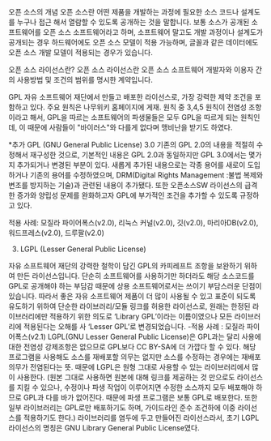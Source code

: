 오픈 소스의 개념
오픈 소스란 어떤 제품을 개발하는 과정에 필요한 소스 코드나 설계도를 누구나 접근 해서 열람할 수 있도록 공개하는 것을 말합니다.
보통 소스가 공개된 소프트웨어를 오픈 소스 소프트웨어라고 하며, 소프트웨어 말고도 개발 과정이나 설계도가 공개되는 경우 하드웨어에도 오픈 소스 모델이 
적용 가능하며, 글꼴과 같은 데이터에도 오픈 소스 개발 모델이 적용되는 경우가 있습니다.

오픈 소스 라이선스란?
오픈 소스 라이선스란 오픈 소스 소프트웨어 개발자와 이용자 간의 사용방법 및 조건의 범위를 명시한 계약입니다.

GPL
자유 소프트웨어 재단에서 만들고 배포한 라이선스로, 가장 강력한 제약 조건을 포함하고 있다. 주요 원칙은 나무위키 홈페이지에 게재.
원칙 중 3,4,5 원칙이 전염성 조항이라고 해서, GPL을 따르는 소프트웨어의 파생물들은 모두 GPL을 따르게 되는 원칙인데, 
이 때문에 사람들이 "바이러스"와 다를게 없다며 맹비난을 받기도 하였다.


*추가
GPL (GNU General Public License) 3.0
기존의 GPL 2.0의 내용을 적절히 수정해서 재구성한 것으로, 기본적인 내용은 GPL 2.0과 동일하지만 GPL 3.0에서는 몇가지 추가되거나 변경된 부분이 있다. 
새롭게 추가된 내용으로는 각종 용어를 새로이 도입하거나 기존의 용어를 수정하였으며, DRM(Digital Rights Management :불법 복제와 변조를 방지하는 기술)과
관련된 내용이 추가됐다. 또한 오픈소스SW 라이선스의 급격한 증가와 양립성 문제를 완화하고자 GPL에 부가적인 조건을 추가할 수 있도록 규정하고 있다.

적용 사례: 모질라 파이어폭스(v2.0), 리눅스 커널(v2.0), 깃(v2.0), 마리아DB(v2.0), 워드프레스(v2.0), 드루팔(v2.0)

3. LGPL (Lesser General Public License)
 
자유 소프트웨어 재단의 강력한 철학이 담긴 GPL의 카피레프트 조항을 보완하기 위하여 만든 라이선스입니다. 
단순히 소프트웨어를 사용하기만 하더라도 해당 소스코드를 GPL로 공개해야 하는 부담감 때문에 상용 소프트웨어로서는 쓰이기 부담스러운 단점이 있습니다. 
따라서 좋은 자유 소프트웨어 제품이 더 많이 사용될 수 있고 표준이 되도록 유도하기 위하여 단순한 라이브러리/모듈 링크를 허용한 라이선스로, 
원래는 한정된 라이브러리에만 적용하기 위한 의도로 ‘Library GPL’이라는 이름이였으나 모든 라이브러리에 적용된다는 오해를 사 ‘Lesser GPL’로 
변경되었습니다.
 -적용 사례 : 모질라 파이어폭스(v2.1)
LGPL(GNU Lesser General Public License)은 GPL과는 달리 사용에 대한 전염성 강제조항은 없으므로 GPL보다 CC BY-SA에 더 가깝다 할 수 있다. 
해당 프로그램을 사용해도 소스를 재배포할 의무는 없지만 소스를 수정하는 경우에는 재배포 의무가 전염된다는 뜻. 때문에 LGPL은 원형 그대로 사용할 수 있는 
라이브러리에서 많이 사용한다. 
(원본 그대로 사용하면 원본에 대해 링크를 제공하는 것 만으로도 라이선스를 지킬 수 있으나, 수정이나 파생 작업이 이루어지면 수정한 소스까지
모두 배포해야 하므로 GPL과 다를 바가 없어진다. 때문에 파생 프로그램은 보통 GPL로 배포한다. 또한 일부 라이브러리는 GPL로만 배포하기도 하며, 
가이드라인 준수 조건하에 이중 라이선스를 적용하기도 한다.)
라이브러리를 염두에 두고 만들어진 라이선스라서, 초기 LGPL 라이선스의 명칭은 GNU Library General Public License였다.


